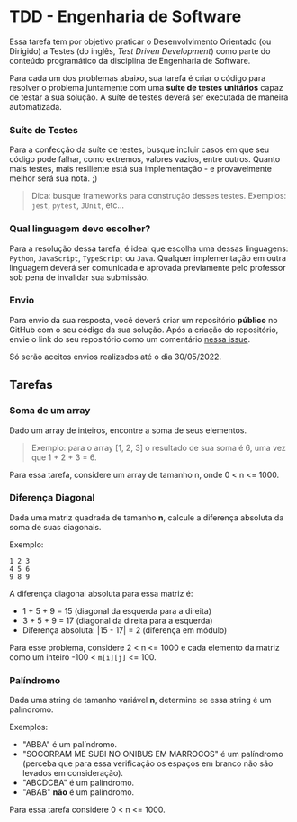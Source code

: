 # TDD - Engenharia de Software

Essa tarefa tem por objetivo praticar o Desenvolvimento Orientado (ou Dirigido) a Testes (do inglês, *Test Driven Development*) como parte do conteúdo programático da disciplina de Engenharia de Software.

Para cada um dos problemas abaixo, sua tarefa é criar o código para resolver o problema juntamente com uma **suíte de testes unitários** capaz de testar a sua solução. A suíte de testes deverá ser executada de maneira automatizada.

### Suíte de Testes
Para a confecção da suíte de testes, busque incluir casos em que seu código pode falhar, como extremos, valores vazios, entre outros. Quanto mais testes, mais resiliente está sua implementação - e provavelmente melhor será sua nota. ;)

> Dica: busque frameworks para construção desses testes. Exemplos: `jest`, `pytest`, `JUnit`, etc...

### Qual linguagem devo escolher?
Para a resolução dessa tarefa, é ideal que escolha uma dessas linguagens: `Python`, `JavaScript`, `TypeScript` ou `Java`. Qualquer implementação em outra linguagem deverá ser comunicada e aprovada previamente pelo professor sob pena de invalidar sua submissão.

### Envio
Para envio da sua resposta, você deverá criar um repositório **público** no GitHub com o seu código da sua solução. Após a criação do repositório, envie o link do seu repositório como um comentário [nessa issue](https://github.com/cavalcantigor/eng-software-tdd/issues/1).

Só serão aceitos envios realizados até o dia 30/05/2022.

## Tarefas

### Soma de um array
Dado um array de inteiros, encontre a soma de seus elementos.
> Exemplo: para o array [1, 2, 3] o resultado de sua soma é 6, uma vez que 1 + 2 + 3 = 6.

Para essa tarefa, considere um array de tamanho n, onde 0 < n <= 1000.

### Diferença Diagonal
Dada uma matriz quadrada de tamanho **n**, calcule a diferença absoluta da soma de suas diagonais.

 Exemplo: 
```
1 2 3
4 5 6
9 8 9
```
A diferença diagonal absoluta para essa matriz é:
- 1 + 5 + 9 = 15 (diagonal da esquerda para a direita)
- 3 + 5 + 9 = 17 (diagonal da direita para a esquerda)
- Diferença absoluta: |15 - 17| = 2 (diferença em módulo)

Para esse problema, considere 2 < n <= 1000 e cada elemento da matriz como um inteiro -100 < `m[i][j]` <= 100.

### Palíndromo
Dada uma string de tamanho variável **n**, determine se essa string é um palíndromo.

Exemplos:
- "ABBA" é um palíndromo.
- "SOCORRAM ME SUBI NO ONIBUS EM MARROCOS" é um palíndromo (perceba que para essa verificação os espaços em branco não são levados em consideração).
- "ABCDCBA" é um palíndromo.
- "ABAB" **não** é um palíndromo.


Para essa tarefa considere 0 < n <= 1000.
